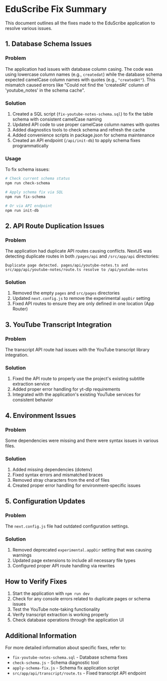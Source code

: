 # EduScribe Fix Summary

This document outlines all the fixes made to the EduScribe application to resolve various issues.

## 1. Database Schema Issues

### Problem
The application had issues with database column casing. The code was using lowercase column names (e.g., `createdat`) while the database schema expected camelCase column names with quotes (e.g., `"createdAt"`). This mismatch caused errors like "Could not find the 'createdAt' column of 'youtube_notes' in the schema cache".

### Solution
1. Created a SQL script (`fix-youtube-notes-schema.sql`) to fix the table schema with consistent camelCase naming
2. Updated API code to use proper camelCase column names with quotes
3. Added diagnostics tools to check schema and refresh the cache
4. Added convenience scripts in package.json for schema maintenance
5. Created an API endpoint (`/api/init-db`) to apply schema fixes programmatically

### Usage
To fix schema issues:
```bash
# Check current schema status
npm run check-schema

# Apply schema fix via SQL
npm run fix-schema 

# Or via API endpoint
npm run init-db
```

## 2. API Route Duplication Issues

### Problem
The application had duplicate API routes causing conflicts. NextJS was detecting duplicate routes in both `/pages/api` and `/src/app/api` directories:
```
Duplicate page detected. pages/api/youtube-notes.ts and src/app/api/youtube-notes/route.ts resolve to /api/youtube-notes
```

### Solution
1. Removed the empty `pages` and `src/pages` directories
2. Updated `next.config.js` to remove the experimental `appDir` setting
3. Fixed API routes to ensure they are only defined in one location (App Router)

## 3. YouTube Transcript Integration

### Problem
The transcript API route had issues with the YouTube transcript library integration.

### Solution
1. Fixed the API route to properly use the project's existing subtitle extraction service
2. Added proper error handling for yt-dlp requirements
3. Integrated with the application's existing YouTube services for consistent behavior

## 4. Environment Issues

### Problem
Some dependencies were missing and there were syntax issues in various files.

### Solution
1. Added missing dependencies (dotenv)
2. Fixed syntax errors and mismatched braces
3. Removed stray characters from the end of files
4. Created proper error handling for environment-specific issues

## 5. Configuration Updates

### Problem
The `next.config.js` file had outdated configuration settings.

### Solution
1. Removed deprecated `experimental.appDir` setting that was causing warnings
2. Updated page extensions to include all necessary file types
3. Configured proper API route handling via rewrites

## How to Verify Fixes

1. Start the application with `npm run dev`
2. Check for any console errors related to duplicate pages or schema issues
3. Test the YouTube note-taking functionality
4. Verify transcript extraction is working properly
5. Check database operations through the application UI

## Additional Information

For more detailed information about specific fixes, refer to:
- `fix-youtube-notes-schema.sql` - Database schema fixes
- `check-schema.js` - Schema diagnostic tool
- `apply-schema-fix.js` - Schema fix application script
- `src/app/api/transcript/route.ts` - Fixed transcript API endpoint 